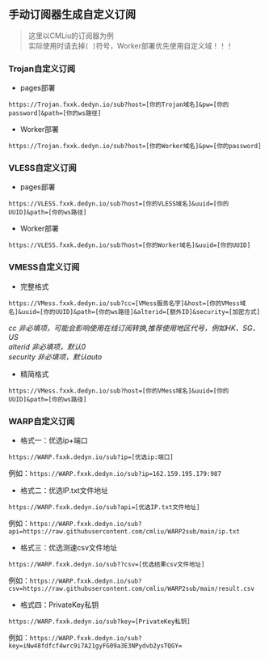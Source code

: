 ## 手动订阅器生成自定义订阅
> 这里以CMLiu的订阅器为例  
> 实际使用时请去掉`[ ]`符号，Worker部署优先使用自定义域！！！  

### Trojan自定义订阅
- pages部署
```
https://Trojan.fxxk.dedyn.io/sub?host=[你的Trojan域名]&pw=[你的password]&path=[你的ws路径]
```
- Worker部署
```
https://Trojan.fxxk.dedyn.io/sub?host=[你的Worker域名]&pw=[你的password]
```

### VLESS自定义订阅
- pages部署
```
https://VLESS.fxxk.dedyn.io/sub?host=[你的VLESS域名]&uuid=[你的UUID]&path=[你的ws路径]
```
- Worker部署
```
https://VLESS.fxxk.dedyn.io/sub?host=[你的Worker域名]&uuid=[你的UUID]
```

### VMESS自定义订阅
- 完整格式
```
https://VMess.fxxk.dedyn.io/sub?cc=[VMess服务名字]&host=[你的VMess域名]&uuid=[你的UUID]&path=[你的ws路径]&alterid=[额外ID]&security=[加密方式]
```
  *cc 非必填项，可能会影响使用在线订阅转换,推荐使用地区代号，例如HK、SG、US*  
  *alterid 非必填项，默认0*  
  *security 非必填项，默认auto*  
- 精简格式
```
https://VMess.fxxk.dedyn.io/sub?host=[你的VMess域名]&uuid=[你的UUID]&path=[你的ws路径]
```

### WARP自定义订阅
- 格式一：优选ip+端口
```
https://WARP.fxxk.dedyn.io/sub?ip=[优选ip:端口]
```
例如：`https://WARP.fxxk.dedyn.io/sub?ip=162.159.195.179:987`
- 格式二：优选IP.txt文件地址
```
https://WARP.fxxk.dedyn.io/sub?api=[优选IP.txt文件地址]
```
例如：`https://WARP.fxxk.dedyn.io/sub?api=https://raw.githubusercontent.com/cmliu/WARP2sub/main/ip.txt`
- 格式三：优选测速csv文件地址
```
https://WARP.fxxk.dedyn.io/sub??csv=[优选结果csv文件地址]
```
例如：`https://WARP.fxxk.dedyn.io/sub?csv=https://raw.githubusercontent.com/cmliu/WARP2sub/main/result.csv`
- 格式四：PrivateKey私钥
```
https://WARP.fxxk.dedyn.io/sub?key=[PrivateKey私钥]
```
例如：`https://WARP.fxxk.dedyn.io/sub?key=iNw48fdfcf4wrc9i7A21gyFG09a3E3NPydvb2ysTQGY=`
